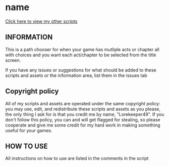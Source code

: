 # name

[Click here to view my other scripts](https://github.com/Lorekeeper49/Loki-s-Ren-Py-scripts)

## INFORMATION

This is a path chooser for when your game has mutliple acts or chapter all with choices and you want each act/chapter to be selected from the title screen.

If you have any issues or suggestions for what should be added to these scripts and assets or the information area, list them in the issues tab

## Copyright policy

All of my scripts and assets are operated under the same copyright policy: you may use, edit, and redistribute these scripts and assets as you please, the only thing I ask for is that you credit me by name, "Lorekeeper49".  If you don't follow this policy, you can and will get flagged for stealing, so please cooperate and give me some credit for my hard work in making something useful for your games.

## HOW TO USE

All instructions on how to use are listed in the comments in the script